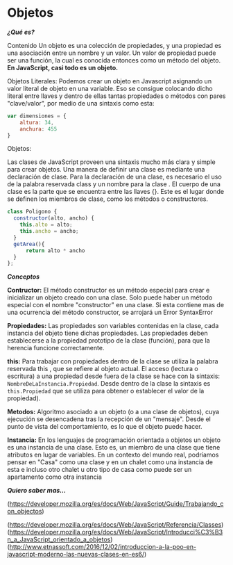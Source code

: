 # Objetos #

***¿Qué es?***

Contenido
Un objeto es una colección de propiedades, y una propiedad es una asociación entre un nombre y un valor. Un valor de propiedad puede ser una función, la cual es conocida entonces como un método del objeto.
**En JavaScript, casi todo es un objeto.**


Objetos Literales:
Podemos crear un objeto en Javascript asignando un valor literal de objeto en una variable. Eso se consigue colocando dicho literal entre llaves y dentro de ellas tantas propiedades o métodos con pares "clave/valor", por medio de una sintaxis como esta:

```javascript
var dimensiones = {
    altura: 34,
    anchura: 455
}
```


Objetos:

Las clases de JavaScript proveen una sintaxis mucho más clara y simple para crear objetos.
Una manera de definir una clase es mediante una declaración de clase. Para la declaración de una clase, es necesario el uso de la palabra reservada class y un nombre para la clase .
El cuerpo de una clase es la parte que se encuentra entre las llaves {}. Este es el lugar donde se definen los miembros de clase, como los métodos o constructores.

```javascript
class Poligono {
  constructor(alto, ancho) {
    this.alto = alto;
    this.ancho = ancho;
  }
  getArea(){
      return alto * ancho
  }
};
```

***Conceptos***

**Contructor:** El método constructor es un método especial para crear e inicializar un objeto creado con una clase. Solo puede haber un método especial con el nombre "constructor" en una clase. Si esta contiene mas de una ocurrencia del método constructor, se arrojará un Error SyntaxError

**Propiedades:** Las propiedades son variables contenidas en la clase, cada instancia del objeto tiene dichas propiedades. Las propiedades deben establecerse a la propiedad prototipo de la clase (función), para que la herencia funcione correctamente.

**this:** Para trabajar con propiedades dentro de la clase se utiliza la palabra reservada this , que se refiere al objeto actual. El acceso (lectura o escritura) a una propiedad desde fuera de la clase se hace con la sintaxis: `NombreDeLaInstancia.Propiedad`. Desde dentro de la clase la sintaxis es `this.Propiedad` que se utiliza para obtener o establecer el valor de la propiedad).

**Metodos:** Algoritmo asociado a un objeto (o a una clase de objetos), cuya ejecución se desencadena tras la recepción de un "mensaje". Desde el punto de vista del comportamiento, es lo que el objeto puede hacer. 

**Instancia:** En los lenguajes de programación orientada a objetos un objeto es una instancia de una clase. Esto es, un miembro de una clase que tiene atributos en lugar de variables. En un contexto del mundo real, podríamos pensar en "Casa" como una clase y en un chalet como una instancia de esta e incluso otro chalet u otro tipo de casa como puede ser un apartamento como otra instancia


***Quiero saber mas...***

(https://developer.mozilla.org/es/docs/Web/JavaScript/Guide/Trabajando_con_objectos)

(https://developer.mozilla.org/es/docs/Web/JavaScript/Referencia/Classes)
(https://developer.mozilla.org/es/docs/Web/JavaScript/Introducci%C3%B3n_a_JavaScript_orientado_a_objetos)
(http://www.etnassoft.com/2016/12/02/introduccion-a-la-poo-en-javascript-moderno-las-nuevas-clases-en-es6/)